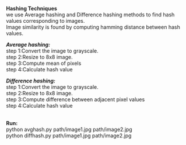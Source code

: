 **Hashing Techniques<br />**
we use Average hashing and Difference hashing methods to find hash values corresponding to images. <br />
Image similarity is found by computing hamming distance between hash values. <br />

***Average hashing:<br />***
step 1:Convert the image to grayscale.<br />
step 2:Resize to 8x8 image.<br />
step 3:Compute mean of pixels<br />
step 4:Calculate hash value<br />

***Difference hashing:<br />***
step 1:Convert the image to grayscale.<br />
step 2:Resize to 8x8 image.<br />
step 3:Compute difference between adjacent pixel values<br />
step 4:Calculate hash value<br /><br/>


**Run:<br/>**
python avghash.py path/image1.jpg path/image2.jpg<br/>
python diffhash.py path/image1.jpg path/image2.jpg
